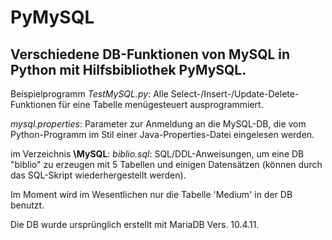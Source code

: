 # PyMySQL
 ## Verschiedene DB-Funktionen von MySQL in Python mit Hilfsbibliothek PyMySQL.
 
 Beispielprogramm *TestMySQL.py*:
 Alle Select-/Insert-/Update-Delete-Funktionen für eine Tabelle menügesteuert ausprogrammiert.
 
 *mysql.properties*: 
 Parameter zur Anmeldung an die MySQL-DB, die vom Python-Programm im Stil einer Java-Properties-Datei eingelesen werden. 
 
 
 im Verzeichnis **\MySQL**:
 *biblio.sql*:
 SQL/DDL-Anweisungen, um eine DB "biblio" zu erzeugen mit 5 Tabellen und einigen Datensätzen (können durch das SQL-Skript wiederhergestellt werden).
 
 Im Moment wird im Wesentlichen nur die Tabelle 'Medium' in der DB benutzt.
 
 Die DB wurde ursprünglich erstellt mit MariaDB Vers. 10.4.11.
 
 
 
 
